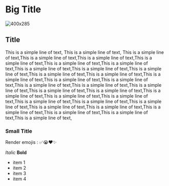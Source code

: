 # Big Title
![400x285](./resources/cat.png)

## Title
This is a simple line of text, This is a simple line of text, This is a simple line of text,This is a simple line of text,This is a simple line of text,This is a simple line of text,This is a simple line of text,This is a simple line of text,This is a simple line of text,This is a simple line of text,This is a simple line of text,This is a simple line of text,This is a simple line of text,This is a simple line of text,This is a simple line of text,This is a simple line of text,This is a simple line of text,This is a simple line of text,This is a simple line of text,This is a simple line of text,This is a simple line of text,This is a simple line of text,This is a simple line of text,This is a simple line of text,This is a simple line of text,This is a simple line of text,This is a simple line of text,This is a simple line of text,This is a simple line of text,This is a simple line of text,This is a simple line of text,This is a simple line of text,This is a simple line of text,

### Small Title

Render emojis : ✅😭❤️✨


*Italic* **Bold**

- item 1
- item 2
- item 3
- item 4